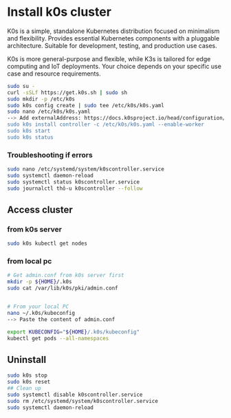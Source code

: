 # Install k0s cluster

K0s is a simple, standalone Kubernetes distribution focused on minimalism and flexibility. Provides essential Kubernetes components with a pluggable architecture. Suitable for development, testing, and production use cases.

K0s is more general-purpose and flexible, while K3s is tailored for edge computing and IoT deployments. Your choice depends on your specific use case and resource requirements.

```bash
sudo su -
curl -sSLf https://get.k0s.sh | sudo sh
sudo mkdir -p /etc/k0s
sudo k0s config create | sudo tee /etc/k0s/k0s.yaml
sudo nano /etc/k0s/k0s.yaml
--> Add externalAddress: https://docs.k0sproject.io/head/configuration/ (normally it should be the same with server's public IP)
sudo k0s install controller -c /etc/k0s/k0s.yaml --enable-worker
sudo k0s start
sudo k0s status
```

### Troubleshooting if errors
```bash
sudo nano /etc/systemd/system/k0scontroller.service
sudo systemctl daemon-reload
sudo systemctl status k0scontroller.service
sudo journalctl thô-u k0scontroller --follow
```

## Access cluster
### from k0s server
```bash
sudo k0s kubectl get nodes
```

### from local pc
```bash
# Get admin.conf from k0s server first
mkdir -p ${HOME}/.k0s
sudo cat /var/lib/k0s/pki/admin.conf


# From your local PC
nano ~/.k0s/kubeconfig
--> Paste the content of admin.conf

export KUBECONFIG="${HOME}/.k0s/kubeconfig"
kubectl get pods --all-namespaces
```

## Uninstall

```bash
sudo k0s stop
sudo k0s reset
## Clean up
sudo systemctl disable k0scontroller.service
sudo rm /etc/systemd/system/k0scontroller.service
sudo systemctl daemon-reload
```